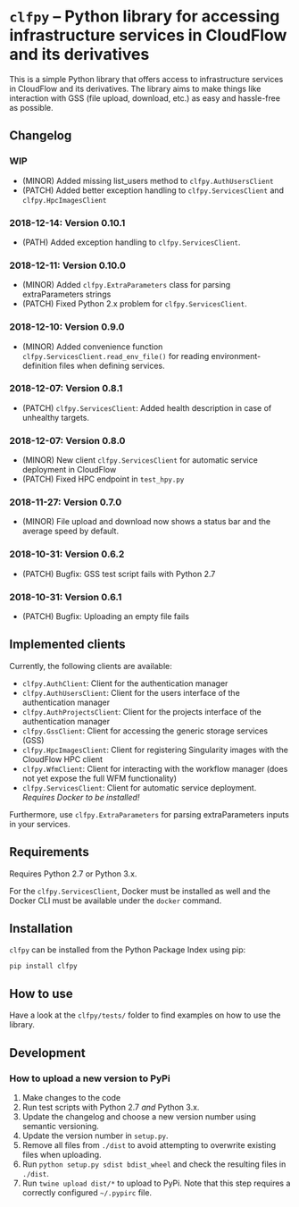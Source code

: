 # `clfpy` – Python library for accessing infrastructure services in CloudFlow and its derivatives
This is a simple Python library that offers access to infrastructure services
in CloudFlow and its derivatives. The library aims to make things like
interaction with GSS (file upload, download, etc.) as easy and hassle-free as
possible.

## Changelog
### WIP
* (MINOR) Added missing list_users method to `clfpy.AuthUsersClient`
* (PATCH) Added better exception handling to `clfpy.ServicesClient` and `clfpy.HpcImagesClient`

### 2018-12-14: Version 0.10.1
* (PATH) Added exception handling to `clfpy.ServicesClient`.

### 2018-12-11: Version 0.10.0
* (MINOR) Added `clfpy.ExtraParameters` class for parsing extraParameters
  strings
* (PATCH) Fixed Python 2.x problem for `clfpy.ServicesClient`.

### 2018-12-10: Version 0.9.0
* (MINOR) Added convenience function `clfpy.ServicesClient.read_env_file()` for
  reading environment-definition files when defining services.

### 2018-12-07: Version 0.8.1
* (PATCH) `clfpy.ServicesClient`: Added health description in case of unhealthy
  targets.

### 2018-12-07: Version 0.8.0
* (MINOR) New client `clfpy.ServicesClient` for automatic service deployment in
  CloudFlow
* (PATCH) Fixed HPC endpoint in `test_hpy.py`

### 2018-11-27: Version 0.7.0
* (MINOR) File upload and download now shows a status bar and the average speed
  by default.

### 2018-10-31: Version 0.6.2
* (PATCH) Bugfix: GSS test script fails with Python 2.7

### 2018-10-31: Version 0.6.1
* (PATCH) Bugfix: Uploading an empty file fails

## Implemented clients
Currently, the following clients are available:
* `clfpy.AuthClient`: Client for the authentication manager
* `clfpy.AuthUsersClient`: Client for the users interface of the authentication
  manager
* `clfpy.AuthProjectsClient`: Client for the projects interface of the
  authentication manager
* `clfpy.GssClient`: Client for accessing the generic storage services (GSS)
* `clfpy.HpcImagesClient`: Client for registering Singularity images with the
  CloudFlow HPC client
* `clfpy.WfmClient`: Client for interacting with the workflow manager (does not
  yet expose the full WFM functionality)
* `clfpy.ServicesClient`: Client for automatic service deployment. _Requires
  Docker to be installed!_

Furthermore, use `clfpy.ExtraParameters` for parsing extraParameters inputs in
your services.

## Requirements
Requires Python 2.7 or Python 3.x.

For the `clfpy.ServicesClient`, Docker must be installed as well and the 
Docker CLI must be available under the `docker` command.

## Installation
`clfpy` can be installed from the Python Package Index using pip:
```shell
pip install clfpy
```

## How to use
Have a look at the `clfpy/tests/` folder to find examples on how to use the
library.

## Development
### How to upload a new version to PyPi
1. Make changes to the code
2. Run test scripts with Python 2.7 _and_ Python 3.x.
3. Update the changelog and choose a new version number using semantic
   versioning.
4. Update the version number in `setup.py`.
5. Remove all files from `./dist` to avoid attempting to overwrite existing
   files when uploading.
6. Run `python setup.py sdist bdist_wheel` and check the resulting files in
   `./dist`.
7. Run `twine upload dist/*` to upload to PyPi.
   Note that this step requires a correctly configured `~/.pypirc` file.
